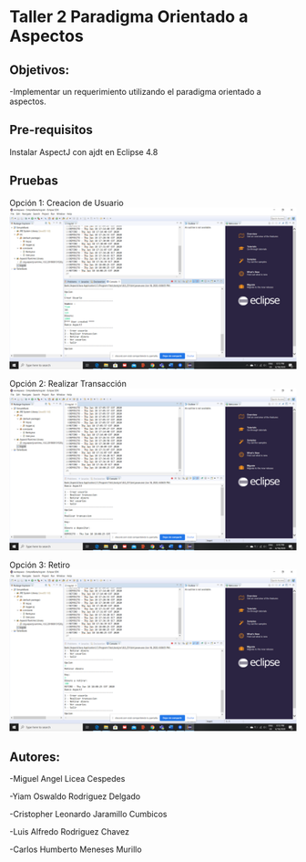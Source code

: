 # Taller 2 Paradigma Orientado a Aspectos
## Objetivos:
-Implementar un requerimiento utilizando el paradigma orientado a aspectos.
## Pre-requisitos
Instalar AspectJ con ajdt en Eclipse 4.8
## Pruebas

Opción 1: Creacion de Usuario 
![Alt text](SimpleBank/imagenes/opcion1.png?raw=true "Imagen 1")


Opción 2: Realizar Transacción 
![Alt text](SimpleBank/imagenes/opcion2.png?raw=true "Imagen 2")


Opción 3: Retiro 
![Alt text](SimpleBank/imagenes/opcion3.png?raw=true "Imagen 3")

## Autores:
-Miguel Angel Licea Cespedes

-Yiam Oswaldo Rodriguez Delgado

-Cristopher Leonardo Jaramillo Cumbicos 

-Luis Alfredo Rodriguez Chavez

-Carlos Humberto Meneses Murillo 

